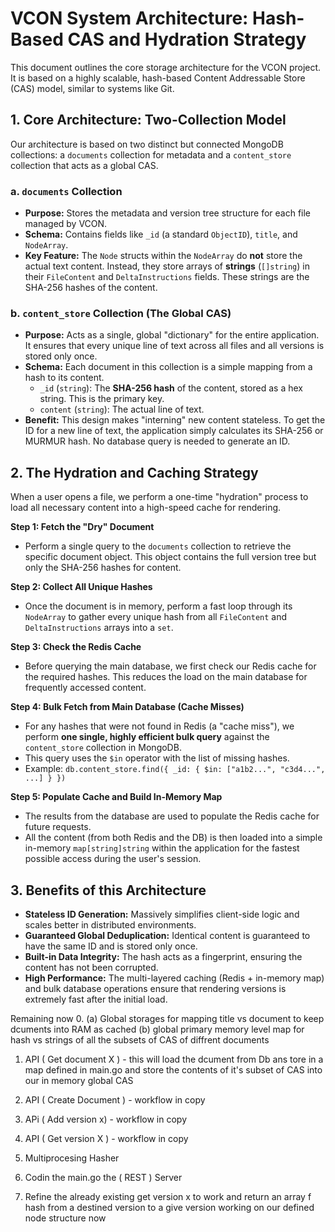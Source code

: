 # VCON System Architecture: Hash-Based CAS and Hydration Strategy

This document outlines the core storage architecture for the VCON project. It is based on a highly scalable, hash-based Content Addressable Store (CAS) model, similar to systems like Git.

## 1. Core Architecture: Two-Collection Model

Our architecture is based on two distinct but connected MongoDB collections: a `documents` collection for metadata and a `content_store` collection that acts as a global CAS.

### a. `documents` Collection

-   **Purpose:** Stores the metadata and version tree structure for each file managed by VCON.
-   **Schema:** Contains fields like `_id` (a standard `ObjectID`), `title`, and `NodeArray`.
-   **Key Feature:** The `Node` structs within the `NodeArray` do **not** store the actual text content. Instead, they store arrays of **strings** (`[]string`) in their `FileContent` and `DeltaInstructions` fields. These strings are the SHA-256 hashes of the content.

### b. `content_store` Collection (The Global CAS)

-   **Purpose:** Acts as a single, global "dictionary" for the entire application. It ensures that every unique line of text across all files and all versions is stored only once.
-   **Schema:** Each document in this collection is a simple mapping from a hash to its content.
    -   `_id` (`string`): The **SHA-256 hash** of the content, stored as a hex string. This is the primary key.
    -   `content` (`string`): The actual line of text.
-   **Benefit:** This design makes "interning" new content stateless. To get the ID for a new line of text, the application simply calculates its SHA-256 or MURMUR hash. No database query is needed to generate an ID.

## 2. The Hydration and Caching Strategy

When a user opens a file, we perform a one-time "hydration" process to load all necessary content into a high-speed cache for rendering.

**Step 1: Fetch the "Dry" Document**
-   Perform a single query to the `documents` collection to retrieve the specific document object. This object contains the full version tree but only the SHA-256 hashes for content.

**Step 2: Collect All Unique Hashes**
-   Once the document is in memory, perform a fast loop through its `NodeArray` to gather every unique hash from all `FileContent` and `DeltaInstructions` arrays into a `set`.

**Step 3: Check the Redis Cache**
-   Before querying the main database, we first check our Redis cache for the required hashes. This reduces the load on the main database for frequently accessed content.

**Step 4: Bulk Fetch from Main Database (Cache Misses)**
-   For any hashes that were not found in Redis (a "cache miss"), we perform **one single, highly efficient bulk query** against the `content_store` collection in MongoDB.
-   This query uses the `$in` operator with the list of missing hashes.
-   Example: `db.content_store.find({ _id: { $in: ["a1b2...", "c3d4...", ...] } })`

**Step 5: Populate Cache and Build In-Memory Map**
-   The results from the database are used to populate the Redis cache for future requests.
-   All the content (from both Redis and the DB) is then loaded into a simple in-memory `map[string]string` within the application for the fastest possible access during the user's session.

## 3. Benefits of this Architecture

-   **Stateless ID Generation:** Massively simplifies client-side logic and scales better in distributed environments.
-   **Guaranteed Global Deduplication:** Identical content is guaranteed to have the same ID and is stored only once.
-   **Built-in Data Integrity:** The hash acts as a fingerprint, ensuring the content has not been corrupted.
-   **High Performance:** The multi-layered caching (Redis + in-memory map) and bulk database operations ensure that rendering versions is extremely fast after the initial load.



Remaining now 
0.  (a) Global storages for mapping title vs document to keep dcuments into RAM as cached
    (b) global primary memory level map for hash vs strings of all the subsets of CAS of diffrent documents 

    


1. API ( Get document X ) - this will load the dcument from Db ans tore in a map defined in main.go and store the contents of it's subset of CAS into our in memory global CAS

2. API ( Create Document ) - workflow in copy 

3. APi ( Add version x) - workflow in copy 

4. API ( Get version X ) - workflow in copy

5. Multiprocesing Hasher 

6. Codin the main.go the ( REST ) Server 

7. Refine the already existing get version x to work and return an array f hash from a destined version to a give version working on our defined node structure now 

